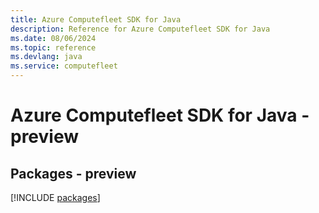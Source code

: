```yaml
---
title: Azure Computefleet SDK for Java
description: Reference for Azure Computefleet SDK for Java
ms.date: 08/06/2024
ms.topic: reference
ms.devlang: java
ms.service: computefleet
---
```

# Azure Computefleet SDK for Java - preview
## Packages - preview
[!INCLUDE [packages](computefleet-index.md)]